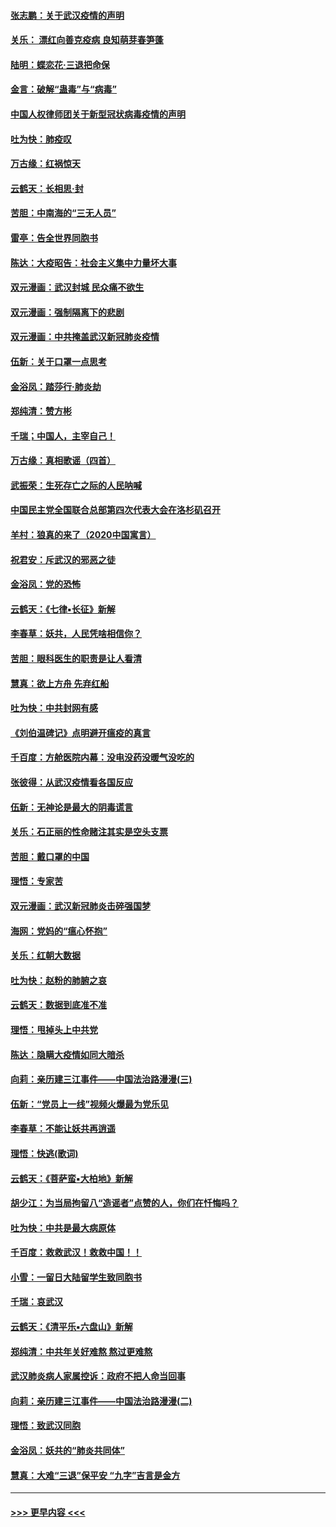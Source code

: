 #### [张志鹏：关于武汉疫情的声明](../pages/nsc993/n11867182.md?t=02140933) 
#### [关乐： 漂红向善克疫病 良知萌芽春笋蓬](../pages/nsc993/n11865710.md?t=02140933) 
#### [陆明：蝶恋花‧三退把命保](../pages/nsc993/n11865673.md?t=02140933) 
#### [金言：破解“蛊毒”与“病毒”](../pages/nsc993/n11864103.md?t=02140933) 
#### [中国人权律师团关于新型冠状病毒疫情的声明](../pages/nsc993/n11864249.md?t=02140933) 
#### [吐为快：肺疫叹](../pages/nsc993/n11864027.md?t=02140933) 
#### [万古缘：红祸惊天](../pages/nsc993/n11864079.md?t=02140933) 
#### [云鹤天：长相思‧封](../pages/nsc993/n11864006.md?t=02140933) 
#### [苦胆：中南海的“三无人员”](../pages/nsc993/n11862997.md?t=02140933) 
#### [雷亭：告全世界同胞书](../pages/nsc993/n11862572.md?t=02140933) 
#### [陈达：大疫昭告：社会主义集中力量坏大事](../pages/nsc993/n11859419.md?t=02140933) 
#### [双元漫画：武汉封城 民众痛不欲生](../pages/nsc993/n11859287.md?t=02140933) 
#### [双元漫画：强制隔离下的悲剧](../pages/nsc993/n11859244.md?t=02140933) 
#### [双元漫画：中共掩盖武汉新冠肺炎疫情](../pages/nsc993/n11858249.md?t=02140933) 
#### [伍新：关于口罩一点思考](../pages/nsc993/n11859195.md?t=02140933) 
#### [金浴凤：踏莎行‧肺炎劫](../pages/nsc993/n11858227.md?t=02140933) 
#### [郑纯清：赞方彬](../pages/nsc993/n11856803.md?t=02140933) 
#### [千瑞；中国人，主宰自己！](../pages/nsc993/n11856793.md?t=02140933) 
#### [万古缘：真相歌谣（四首）](../pages/nsc993/n11856263.md?t=02140933) 
#### [武振荣：生死存亡之际的人民呐喊](../pages/nsc993/n11856256.md?t=02140933) 
#### [中国民主党全国联合总部第四次代表大会在洛杉矶召开](../pages/nsc993/n11856344.md?t=02140933) 
#### [羊村：狼真的来了（2020中国寓言）](../pages/nsc993/n11856229.md?t=02140933) 
#### [祝君安：斥武汉的邪恶之徒](../pages/nsc993/n11855861.md?t=02140933) 
#### [金浴凤：党的恐怖](../pages/nsc993/n11855849.md?t=02140933) 
#### [云鹤天：《七律▪长征》新解](../pages/nsc993/n11855479.md?t=02140933) 
#### [李春草：妖共，人民凭啥相信你？](../pages/nsc993/n11855196.md?t=02140933) 
#### [苦胆：眼科医生的职责是让人看清](../pages/nsc993/n11853840.md?t=02140933) 
#### [慧真：欲上方舟 先弃红船](../pages/nsc993/n11853483.md?t=02140933) 
#### [吐为快：中共封网有感](../pages/nsc993/n11852575.md?t=02140933) 
#### [《刘伯温碑记》点明避开瘟疫的真言](../pages/nsc993/n11852128.md?t=02140933) 
#### [千百度：方舱医院内幕：没电没药没暖气没吃的](../pages/nsc993/n11850211.md?t=02140933) 
#### [张彼得：从武汉疫情看各国反应](../pages/nsc993/n11850102.md?t=02140933) 
#### [伍新：无神论是最大的阴毒谎言](../pages/nsc993/n11846129.md?t=02140933) 
#### [关乐：石正丽的性命赌注其实是空头支票](../pages/nsc993/n11846109.md?t=02140933) 
#### [苦胆：戴口罩的中国](../pages/nsc993/n11845576.md?t=02140933) 
#### [理悟：专家苦](../pages/nsc993/n11845564.md?t=02140933) 
#### [双元漫画：武汉新冠肺炎击碎强国梦](../pages/nsc993/n11843320.md?t=02140933) 
#### [海网：党妈的“瘟心怀抱”](../pages/nsc993/n11840740.md?t=02140933) 
#### [关乐：红朝大数据](../pages/nsc993/n11840675.md?t=02140933) 
#### [吐为快：赵粉的肺腑之哀](../pages/nsc993/n11840618.md?t=02140933) 
#### [云鹤天：数据到底准不准](../pages/nsc993/n11840325.md?t=02140933) 
#### [理悟：甩掉头上中共党](../pages/nsc993/n11838826.md?t=02140933) 
#### [陈达：隐瞒大疫情如同大暗杀](../pages/nsc993/n11838771.md?t=02140933) 
#### [向莉：亲历建三江事件——中国法治路漫漫(三)](../pages/nsc993/n11831825.md?t=02140933) 
#### [伍新：“党员上一线”视频火爆最为党乐见](../pages/nsc993/n11838200.md?t=02140933) 
#### [李春草：不能让妖共再逍遥](../pages/nsc993/n11838102.md?t=02140933) 
#### [理悟：快逃(歌词)](../pages/nsc993/n11838083.md?t=02140933) 
#### [云鹤天：《菩萨蛮▪大柏地》新解](../pages/nsc993/n11838059.md?t=02140933) 
#### [胡少江：为当局拘留八“造谣者”点赞的人，你们在忏悔吗？](../pages/nsc993/n11836801.md?t=02140933) 
#### [吐为快：中共是最大病原体](../pages/nsc993/n11836748.md?t=02140933) 
#### [千百度：救救武汉！救救中国！！](../pages/nsc993/n11836145.md?t=02140933) 
#### [小雪：一留日大陆留学生致同胞书](../pages/nsc993/n11834624.md?t=02140933) 
#### [千瑞：哀武汉](../pages/nsc993/n11833647.md?t=02140933) 
#### [云鹤天：《清平乐▪六盘山》新解](../pages/nsc993/n11833611.md?t=02140933) 
#### [郑纯清：中共年关好难熬 熬过更难熬](../pages/nsc993/n11833489.md?t=02140933) 
#### [武汉肺炎病人家属控诉：政府不把人命当回事](../pages/nsc993/n11833205.md?t=02140933) 
#### [向莉：亲历建三江事件——中国法治路漫漫(二)](../pages/nsc993/n11829102.md?t=02140933) 
#### [理悟：致武汉同胞](../pages/nsc993/n11831522.md?t=02140933) 
#### [金浴凤：妖共的“肺炎共同体”](../pages/nsc993/n11829448.md?t=02140933) 
#### [慧真：大难“三退”保平安 “九字”吉言是金方](../pages/nsc993/n11829501.md?t=02140933) 

----
#### [ >>> 更早内容 <<< ](../indexes/nsc993-earlier.md)
